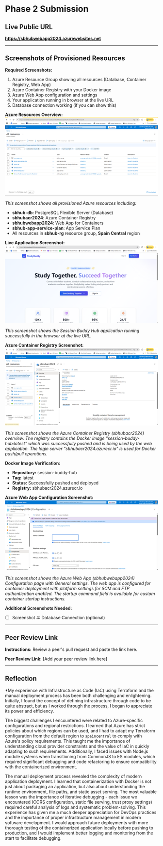 # Phase 2 Submission

## Live Public URL

**https://sbhubwebapp2024.azurewebsites.net**

---

## Screenshots of Provisioned Resources

**Required Screenshots:**
1. Azure Resource Group showing all resources (Database, Container Registry, Web App)
2. Azure Container Registry with your Docker image
3. Azure Web App configuration and settings
4. Your application running in browser at the live URL
5. Database connection working (if you can show this)

**Azure Resources Overview:**
![Azure All Resources](azure-resources-screenshot.png)

*This screenshot shows all provisioned Azure resources including:*
- **sbhub-db**: PostgreSQL Flexible Server (Database)
- **sbhubacr2024**: Azure Container Registry 
- **sbhubwebapp2024**: Web App for Containers
- **sbhub-app-service-plan**: App Service Plan
- All resources in **sbhub-rg** resource group, **Spain Central** region

**Live Application Screenshot:**
![Live Application](live-application-screenshot.png)

*This screenshot shows the Session Buddy Hub application running successfully in the browser at the live URL.*

**Azure Container Registry Screenshot:**
![Azure Container Registry](azure-acr-screenshot.png)

*This screenshot shows the Azure Container Registry (sbhubacr2024) overview. The registry contains the Docker image "session-buddy-hub:latest" which was successfully pushed and is being used by the web application. The login server "sbhubacr2024.azurecr.io" is used for Docker push/pull operations.*

**Docker Image Verification:**
- **Repository:** session-buddy-hub
- **Tag:** latest
- **Status:** Successfully pushed and deployed
- **Registry:** sbhubacr2024.azurecr.io

**Azure Web App Configuration Screenshot:**
![Azure Web App Configuration](azure-webapp-config-screenshot.png)

*This screenshot shows the Azure Web App (sbhubwebapp2024) Configuration page with General settings. The web app is configured for container deployment with platform settings for SCM and FTP authentication enabled. The startup command field is available for custom container startup instructions.*

**Additional Screenshots Needed:**
- [ ] Screenshot 4: Database Connection (optional)

---

## Peer Review Link

**Instructions:** Review a peer's pull request and paste the link here.

**Peer Review Link:** [Add your peer review link here]

---

## Reflection

*My experience with Infrastructure as Code (IaC) using Terraform and the manual deployment process has been both challenging and enlightening. Initially, I found the concept of defining infrastructure through code to be quite abstract, but as I worked through the process, I began to appreciate its power and efficiency.

The biggest challenges I encountered were related to Azure-specific configurations and regional restrictions. I learned that Azure has strict policies about which regions can be used, and I had to adapt my Terraform configuration from the default region to `spaincentral` to comply with Azure's policy requirements. This taught me the importance of understanding cloud provider constraints and the value of IaC in quickly adapting to such requirements. Additionally, I faced issues with Node.js module systems when transitioning from CommonJS to ES modules, which required significant debugging and code refactoring to ensure compatibility with the containerized environment.

The manual deployment process revealed the complexity of modern application deployment. I learned that containerization with Docker is not just about packaging an application, but also about understanding the runtime environment, file paths, and static asset serving. The most valuable lesson was the importance of iterative debugging - each issue we encountered (CORS configuration, static file serving, trust proxy settings) required careful analysis of logs and systematic problem-solving. This experience has given me a much deeper appreciation for DevOps practices and the importance of proper infrastructure management in modern software development. I would approach future deployments with more thorough testing of the containerized application locally before pushing to production, and I would implement better logging and monitoring from the start to facilitate debugging. 